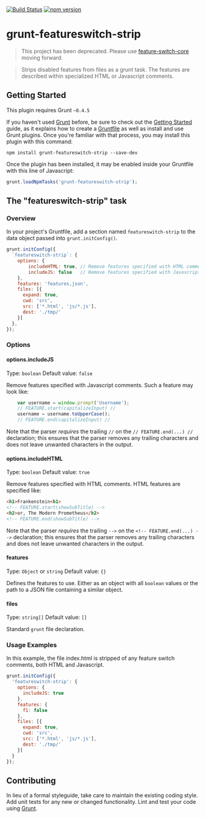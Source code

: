 [![Build Status](https://travis-ci.org/hal313/grunt-featureswitch-strip.svg?branch=master)](https://travis-ci.org/hal313/grunt-featureswitch-strip)
[![npm version](https://badge.fury.io/js/grunt-featureswitch-strip.svg)](https://badge.fury.io/js/grunt-featureswitch-strip)

# grunt-featureswitch-strip

>This project has been deprecated. Please use [feature-switch-core](https://github.com/hal313/featureswitch-js-functional-example) moving forward.

>Strips disabled features from files as a grunt task. The features are described within specialized HTML or Javascript comments.

## Getting Started
This plugin requires Grunt `~0.4.5`

If you haven't used [Grunt](http://gruntjs.com/) before, be sure to check out the [Getting Started](http://gruntjs.com/getting-started) guide, as it explains how to create a [Gruntfile](http://gruntjs.com/sample-gruntfile) as well as install and use Grunt plugins. Once you're familiar with that process, you may install this plugin with this command:

```shell
npm install grunt-featureswitch-strip --save-dev
```

Once the plugin has been installed, it may be enabled inside your Gruntfile with this line of Javascript:

```js
grunt.loadNpmTasks('grunt-featureswitch-strip');
```

## The "featureswitch-strip" task

### Overview
In your project's Gruntfile, add a section named `featureswitch-strip` to the data object passed into `grunt.initConfig()`.

```js
grunt.initConfig({
  `featureswitch-strip`: {
    options: {
        includeHTML: true, // Remove features specified with HTML comments (default true)
        includeJS: false   // Remove features specified with Javascript comments (default false)
    },
    features: 'features,json',
    files: [{
      expand: true,
      cwd: 'src',
      src: ['*.html', 'js/*.js'],
      dest: './tmp/'
    }]
  },
});
```

### Options

#### options.includeJS
Type: `boolean`
Default value: `false`

Remove features specified with Javascript comments. Such a feature may look like:
```js
    var username = window.prompt('Username');
    // FEATURE.start(capitalizeInput) //
    username = username.toUpperCase();
    // FEATURE.end(capitalizeInput) //
```
Note that the parser *requires* the trailing ```//``` on the ```// FEATURE.end(...) //``` declaration; this ensures that the parser removes any trailing characters and does not leave unwanted characters in the output.

#### options.includeHTML
Type: `boolean`
Default value: `true`

Remove features specified with HTML comments. HTML features are specified like:
```html
<h1>Frankenstein<h1>
<!-- FEATURE.start(showSubTitle) -->
<h2>or, The Modern Prometheus</h2>
<!-- FEATURE.end(showSubTitle) -->
```
Note that the parser *requires* the trailing ```-->``` on the ```<!-- FEATURE.end(...) -->``` declaration; this ensures that the parser removes any trailing characters and does not leave unwanted characters in the output.

#### features
Type: `Object` or `string`
Default value: `{}`

Defines the features to use. Either as an object with all `boolean` values or the path to a JSON file containing a similar object.

#### files
Type: `string[]`
Default value: `[]`

Standard `grunt` file declaration.

### Usage Examples
In this example, the file index.html is stripped of any feature switch comments, both HTML and Javascript.

```js
grunt.initConfig({
  'featureswitch-strip': {
    options: {
      includeJS: true
    },
    features: {
      f1: false
    },
    files: [{
      expand: true,
      cwd: 'src',
      src: ['*.html', 'js/*.js'],
      dest: './tmp/'
    }]
  }
});
```

## Contributing
In lieu of a formal styleguide, take care to maintain the existing coding style. Add unit tests for any new or changed functionality. Lint and test your code using [Grunt](http://gruntjs.com/).
